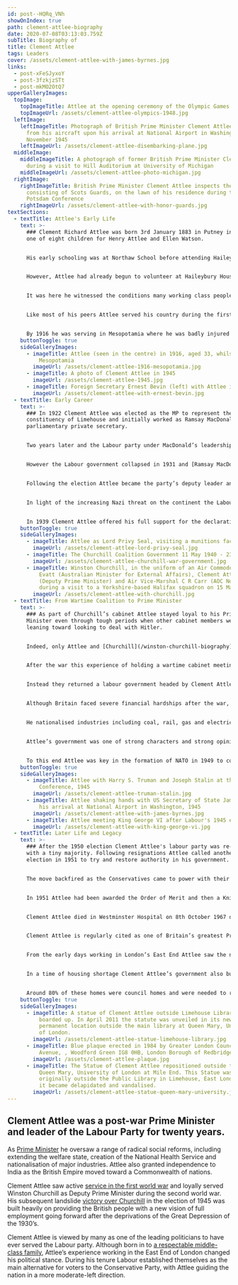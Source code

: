 ```yaml
---
id: post--HQRq_VNh
showOnIndex: true
path: clement-attlee-biography
date: 2020-07-08T03:13:03.759Z
subTitle: Biography of
title: Clement Attlee
tags: Leaders
cover: /assets/clement-attlee-with-james-byrnes.jpg
links:
  - post-xFeSJyxoY
  - post-3fzkjzSTt
  - post-mkMO2OtQ7
upperGalleryImages:
  topImage:
    topImageTitle: Attlee at the opening ceremony of the Olympic Games in London, 1948
    topImageUrl: /assets/clement-attlee-olympics-1948.jpg
  leftImage:
    leftImageTitle: Photograph of British Prime Minister Clement Attlee disembarking
      from his aircraft upon his arrival at National Airport in Washington in
      November 1945
    leftImageUrl: /assets/clement-attlee-disembarking-plane.jpg
  middleImage:
    middleImageTitle: A photograph of former British Prime Minister Clement Attlee
      during a visit to Hill Auditorium at University of Michigan
    middleImageUrl: /assets/clement-attlee-photo-michigan.jpg
  rightImage:
    rightImageTitle: British Prime Minister Clement Attlee inspects the honor guard,
      consisting of Scots Guards, on the lawn of his residence during the
      Potsdam Conference
    rightImageUrl: /assets/clement-attlee-with-honor-guards.jpg
textSections:
  - textTitle: Attlee's Early Life
    text: >-
      ### Clement Richard Attlee was born 3rd January 1883 in Putney in London,
      one of eight children for Henry Attlee and Ellen Watson.


      His early schooling was at Northaw School before attending Haileybury College, a boarding school in Hertfordshire. From there he went on to University College in Oxford where he studied Modern History and graduated with a degree in 1904. Attlee’s father was a solicitor and following in his footsteps the younger Attlee trained for a career in law and was called to the bar in 1906.


      However, Attlee had already begun to volunteer at Haileybury House in the East End of London, a charitable club for working class boys from the area.


      It was here he witnessed the conditions many working class people were living in, an experience which gradually influenced his political thinking. He decided to leave law behind him and became a full-time social worker. He joined the Independent Labour party and also the [Fabian Society](https://en.wikipedia.org/wiki/Fabian_Society), whose commitment was to establishing a democratic socialist state in Britain.


      Like most of his peers Attlee served his country during the first world war. He was commissioned to the South Lancashire Regiment and saw action at Gallipoli before contracting dysentery.


      By 1916 he was serving in Mesopotamia where he was badly injured by shrapnel. Attlee was made a Major and following his recovery later served on the Western front in France. After his return from the war he became Mayor for Stepney in East London in 1919, writing a book entitled ‘Social Worker’ which detailed the poverty in the area and laying out policies to tackle it.
    buttonToggle: true
    sideGalleryImages:
      - imageTitle: Attlee (seen in the centre) in 1916, aged 33, whilst serving in
          Mesopotamia
        imageUrl: /assets/clement-attlee-1916-mesopotamia.jpg
      - imageTitle: A photo of Clement Attlee in 1945
        imageUrl: /assets/clement-attlee-1945.jpg
      - imageTitle: Foreign Secretary Ernest Bevin (left) with Attlee in 1945
        imageUrl: /assets/clement-attlee-with-ernest-bevin.jpg
  - textTitle: Early Career
    text: >-
      ### In 1922 Clement Attlee was elected as the MP to represent the
      constituency of Limehouse and initially worked as Ramsay MacDonald’s
      parliamentary private secretary.


      Two years later and the Labour party under MacDonald’s leadership were in Government for the very first time, with Attlee appointed as Undersecretary of State for War. Attlee was then appointed to the post of Chancellor of the Duchy of Lancaster in 1930 and Postmaster-General the following year.


      However the Labour government collapsed in 1931 and [Ramsay MacDonald](https://en.wikipedia.org/wiki/Ramsay_MacDonald) formed a government of National coalition with the Conservatives and Liberals. In the election which followed Labour took a heavy hit at the polls losing all but 52 seats. Clement Attlee represented one of the most loyal Labour constituencies and was one of the 52 returned to Parliament.


      Following the election Attlee became the party’s deputy leader and then its leader in 1935 after [George Lansbury](https://en.wikipedia.org/wiki/George_Lansbury) stepped down following criticism of his strong stand on pacifism.


      In light of the increasing Nazi threat on the continent the Labour party removed their prior opposition to rearmament and Attlee opposed the Munich agreement of 1938. On the domestic front Attlee steered his party toward moderate policies.


      In 1939 Clement Attlee offered his full support for the declaration of war against Germany but he would not join a wartime coalition government headed by the conservative Prime Minister, Neville Chamberlain. Lacking this support made Chamberlain’s position increasingly difficult and when he resigned Attlee agreed to join Winston Churchill’s coalition government as Lord Privy Seal before becoming deputy Prime Minister.
    buttonToggle: true
    sideGalleryImages:
      - imageTitle: Attlee as Lord Privy Seal, visiting a munitions factory in 1941
        imageUrl: /assets/clement-attlee-lord-privy-seal.jpg
      - imageTitle: The Churchill Coalition Government 11 May 1940 - 23 May 1945
        imageUrl: /assets/clement-attlee-churchill-war-government.jpg
      - imageTitle: Winston Churchill, in the uniform of an Air Commodore, with Dr H V
          Evatt (Australian Minister for External Affairs), Clement Attlee
          (Deputy Prime Minister) and Air Vice-Marshal C R Carr (AOC No 4 Group)
          during a visit to a Yorkshire-based Halifax squadron on 15 May 1942.
        imageUrl: /assets/clement-attlee-with-churchill.jpg
  - textTitle: From Wartime Coalition to Prime Minister
    text: >-
      ### As part of Churchill’s cabinet Attlee stayed loyal to his Prime
      Minister even through tough periods when other cabinet members were
      leaning toward looking to deal with Hitler.


      Indeed, only Attlee and [Churchill](/winston-churchill-biography) were the ever-present members of the cabinet of the wartime coalition government. As well as deputy Prime Minister, Attlee also served as Lord President of the Council and would often preside over meetings in Churchill’s absence, displaying an ability to make quick and decisive decisions.


      After the war this experience of holding a wartime cabinet meeting together was to hold him in good stead. No doubt much to the astonishment of those looking back on history today, the people of Britain did not reward [Winston Churchill](/winston-churchill-biography) with an automatic victory in the election held in 1945.


      Instead they returned a labour government headed by Clement Attlee. The desire for social reform had been building and the influential 1942 Beveridge Report set out certain principles to remove poverty and want from British society, including the assumption of full employment which would help fund a welfare state. Labour based its election campaign around the slogan, “Let Us Face the Future”, aware of the hardships for many during the Depression prior to the war.


      Although Britain faced severe financial hardships after the war, Attlee’s government proceeded to introduce a raft of legislation which still impacts our lives today. Besides extending the welfare state including a new social security system, Attlee oversaw the creation of the NHS in 1946 working alongside his Minister for Health Nye Bevan.


      He nationalised industries including coal, rail, gas and electricity, as well as bringing the [Bank of England](https://www.bankofengland.co.uk/) under public ownership. The economy, education, workers rights and housing were further domestic areas where Attlee successfully introduced sweeping reforms.


      Attlee’s government was one of strong characters and strong opinions which he had to carefully manage. One of these was his Foreign Secretary [Ernest Bevin](https://en.wikipedia.org/wiki/Ernest_Bevin) who Attlee backed in his cold war diplomacy and policy to make Britain a firm ally of the US.


      To this end Attlee was key in the formation of NATO in 1949 to counter the perceived threat from the USSR, having already sent planes to assist the Berlin airlift in 1948. Attlee then agreed to send British troops to the Korean War in 1950. A highly significant part of his foreign policy was his granting of independence for India in 1947 which marked the beginning of the end for the British empire.
    buttonToggle: true
    sideGalleryImages:
      - imageTitle: Attlee with Harry S. Truman and Joseph Stalin at the Potsdam
          Conference, 1945
        imageUrl: /assets/clement-attlee-truman-stalin.jpg
      - imageTitle: Attlee shaking hands with US Secretary of State James F. Byrnes upon
          his arrival at National Airport in Washington, 1945
        imageUrl: /assets/clement-attlee-with-james-byrnes.jpg
      - imageTitle: Attlee meeting King George VI after Labour's 1945 election victory
        imageUrl: /assets/clement-attlee-with-king-george-vi.jpg
  - textTitle: Later Life and Legacy
    text: >-
      ### After the 1950 election Clement Attlee's labour party was re-elected
      with a tiny majority. Following resignations Attlee called another
      election in 1951 to try and restore authority in his government.


      The move backfired as the Conservatives came to power with their own small majority and Attlee resigned his office. He stayed on as leader for a further four years, trying to mediate the differing views forming in his party and particularly focussed around [Hugh Gaitskell](https://en.wikipedia.org/wiki/Hugh_Gaitskell) and [Nye Bevan](https://en.wikipedia.org/wiki/Aneurin_Bevan). However, after being defeated by [Anthony Eden](https://en.wikipedia.org/wiki/Anthony_Eden) in the 1955 election, Attlee resigned as leader of his party to be replaced by Gaitskell.


      In 1951 Attlee had been awarded the Order of Merit and then a Knight of the Garter in 1956. He was created an Earl after he resigned as Labour party leader and headed to the House of Lords where he retained his political interest and activity.


      Clement Attlee died in Westminster Hospital on 8th October 1967 of pneumonia at the age of 84. Away from the world of politics he had married Violet Millar in January 1922 who passed away three years prior to Attlee. They had four children.


      Clement Attlee is regularly cited as one of Britain’s greatest Prime Minsters, overseeing a government which introduced a series of radical reforms. The NHS remains a treasured institution among the British public and the Welfare State has provided a welcome safety net for many requiring financial or social assistance.


      From the early days working in London’s East End Attlee saw the need for change, to provide opportunity for all and social progression. The importance of his support as leader of the opposition to the Conservative leader [Winston Churchill](/winston-churchill-biography) as part of a wartime cabinet should not be overlooked either.


      In a time of housing shortage Clement Attlee’s government also built 1 million homes after the war during a period in which the country was almost bankrupt.


      Around 80% of these homes were council homes and were needed to replace houses destroyed through bombing during the war. His political service is commemorated by a statue in the Houses of Parliament which was erected in 1979. Another statue previously situated outside Limehouse library in his former constituency can now be found on the Queen Mary University of London site in Mile End.
    buttonToggle: true
    sideGalleryImages:
      - imageTitle: A statue of Clement Attlee outside Limehouse Library, which is
          boarded up. In April 2011 the statute was unveiled in its new
          permanent location outside the main library at Queen Mary, University
          of London.
        imageUrl: /assets/clement-attlee-statue-limehouse-library.jpg
      - imageTitle: Blue plaque erected in 1984 by Greater London Council at 17 Monkhams
          Avenue, , Woodford Green IG8 0HB, London Borough of Redbridge
        imageUrl: /assets/clement-attlee-plaque.jpg
      - imageTitle: The Statue of Clement Attlee repositioned outside the Library of
          Queen Mary, University of London at Mile End. This Statue was
          originally outside the Public Library in Limehouse, East London, where
          it became delapidated and vandalised.
        imageUrl: /assets/clement-attlee-statue-queen-mary-university.jpg
---
```

## Clement Attlee was a post-war Prime Minister and leader of the Labour Party for twenty years.

As [Prime Minister](/clement-attlee-biography#3) he oversaw a range of radical social reforms, including extending the welfare state, creation of the National Health Service and nationalisation of major industries. Attlee also granted independence to India as the British Empire moved toward a Commonwealth of nations.

Clement Attlee saw active [service in the first world war](/clement-attlee-biography#1) and loyally served Winston Churchill as Deputy Prime Minister during the second world war. His subsequent landslide [victory over Churchill](/clement-attlee-biography#3) in the election of 1945 was built heavily on providing the British people with a new vision of full employment going forward after the deprivations of the Great Depression of the 1930’s.

Clement Attlee is viewed by many as one of the leading politicians to have ever served the Labour party. Although born in to [a respectable middle-class family](/clement-attlee-biography#1), Attlee’s experience working in the East End of London changed his political stance. During his tenure Labour established themselves as the main alternative for voters to the Conservative Party, with Attlee guiding the nation in a more moderate-left direction.